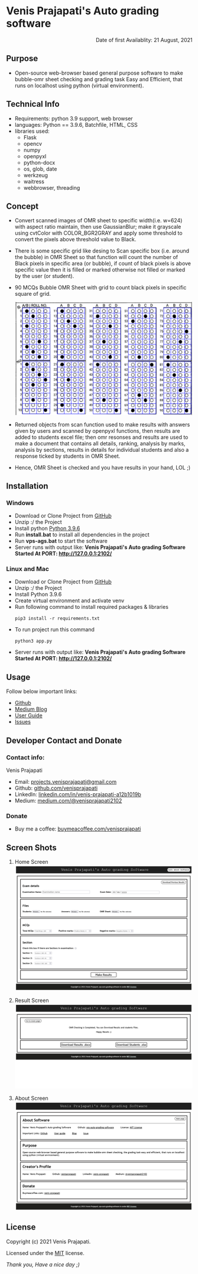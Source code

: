 
# Venis Prajapati's Auto grading software


<p align="right">
    Date of first Availablity: 21 August, 2021
</p>


## Purpose

- Open-source web-browser based general purpose software to make bubble-omr sheet checking and grading task Easy and Efficient, that runs on localhost using python (virtual environment).


## Technical Info

- Requirements: python 3.9 support, web browser
- languages: Python == 3.9.6, Batchfile, HTML, CSS
- libraries used: 
    - Flask
    - opencv
    - numpy
    - openpyxl
    - python-docx
    - os, glob, date
    - werkzeug
    - waitress
    - webbrowser, threading


## Concept

- Convert scanned images of OMR sheet to specific width(i.e. w=624) with aspect ratio maintain, then use GaussianBlur; make it grayscale using cvtColor with COLOR_BGR2GRAY and apply some threshold to convert the pixels above threshold value to Black.

- There is some specific grid like desing to Scan specific box (i.e. around the bubble) in OMR Sheet so that function will count the number of Black pixels in specific area (or bubble), if count of black pixels is above specific value then it is filled or marked otherwise not filled or marked by the user (or student).

- 90 MCQs Bubble OMR Sheet with grid to count black pixels in specific square of grid.

    ![grid-omr](https://github.com/venisprajapati/vps-auto-grading-software/blob/main/screen-shots/grid_.png?raw=true)

- Returned objects from scan function used to make results with answers given by users and scanned by openpyxl functions, then results are added to students excel file; then omr resonses and results are used to make a document that contains all details, ranking, analysis by marks, analysis by sections, results in details for individual students and also a response ticked by students in OMR Sheet.

- Hence, OMR Sheet is checked and you have results in your hand, LOL ;)


## Installation

### Windows

- Download or Clone Project from <a href="https://github.com/venisprajapati/vps-auto-grading-software">GitHub</a>
- Unzip :/ the Project
- Install python <a href="https://www.python.org/ftp/python/3.9.6/python-3.9.6-amd64.exe">Python 3.9.6</a>
- Run <b>install.bat</b> to install all dependencies in the project
- Run <b>vps-ags.bat</b> to start the software
- Server runs with output like: <b>Venis Prajapati's Auto grading Software Started At PORT: <a href="http://127.0.0.1:2102/">http://127.0.0.1:2102/</a> </b>

### Linux and Mac

- Download or Clone Project from <a href="https://github.com/venisprajapati/vps-auto-grading-software">GitHub</a>
- Unzip :/ the Project
- Install Python 3.9.6
- Create virtual environment and activate venv
- Run following command to install required packages & libraries
    ```
    pip3 install -r requirements.txt
    ```
- To run project run this command
    ```
    python3 app.py
    ```
- Server runs with output like: <b>Venis Prajapati's Auto grading Software Started At PORT: <a href="http://127.0.0.1:2102/">http://127.0.0.1:2102/</a> </b>


## Usage

Follow below important links:

- <a href="https://github.com/venisprajapati/vps-auto-grading-software">Github</a>
- <a href="https://medium.com/@venisprajapati2102/about-vps-auto-grading-software-5b611ffe6c74">Medium Blog</a>
- <a href="https://github.com/venisprajapati/vps-auto-grading-software/blob/main/User-guide.pdf">User Guide</a>
- <a href="https://github.com/venisprajapati/vps-auto-grading-software/issues">Issues</a>


## Developer Contact and Donate

### Contact info:
Venis Prajapati
* Email: projects.venisprajapati@gmail.com
* Github: <a href="https://github.com/venisprajapati">github.com/venisprajapati</a>
* LinkedIn: <a href="https://linkedin.com/in/venis-prajapati-a12b1019b">linkedin.com/in/venis-prajapati-a12b1019b</a>
* Medium: <a href="https://medium.com/@venisprajapati2102">medium.com/@venisprajapati2102</a>

### Donate

* Buy me a coffee: <a href="https://buymeacoffee.com/venisprajapati">buymeacoffee.com/venisprajapati</a>


## Screen Shots

1) Home Screen
    ![home-page](https://github.com/venisprajapati/vps-auto-grading-software/blob/main/screen-shots/vps-ags_main_page.png?raw=true)

2) Result Screen
    ![result-page](https://github.com/venisprajapati/vps-auto-grading-software/blob/main/screen-shots/vps-ags_result_page.png?raw=true)

3) About Screen
    ![info-page](https://github.com/venisprajapati/vps-auto-grading-software/blob/main/screen-shots/vps-ags_info_page.png?raw=true)

## License

Copyright (c) 2021 Venis Prajapati.

Licensed under the [MIT](LICENSE) license.

*Thank you, Have a nice day ;)*
